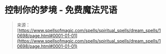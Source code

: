 <!--yml

category: 未分类

date: 2024-06-12 18:47:27

-->

# 控制你的梦境 - 免费魔法咒语

> 来源：[https://www.spellsofmagic.com/spells/spiritual_spells/dream_spells/10698/page.html#0001-01-01](https://www.spellsofmagic.com/spells/spiritual_spells/dream_spells/10698/page.html#0001-01-01)
